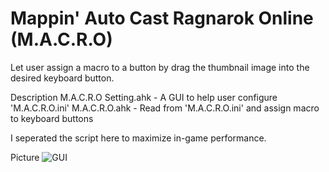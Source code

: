# Mappin' Auto Cast Ragnarok Online (M.A.C.R.O)
Let user assign a macro to a button by drag the thumbnail image into the desired keyboard button.

Description
M.A.C.R.O Setting.ahk - A GUI to help user configure 'M.A.C.R.O.ini'
M.A.C.R.O.ahk - Read from 'M.A.C.R.O.ini' and assign macro to keyboard buttons

I seperated the script here to maximize in-game performance.

Picture
![GUI](https://s19.postimg.io/bly1ptpkj/macro_demo.png)